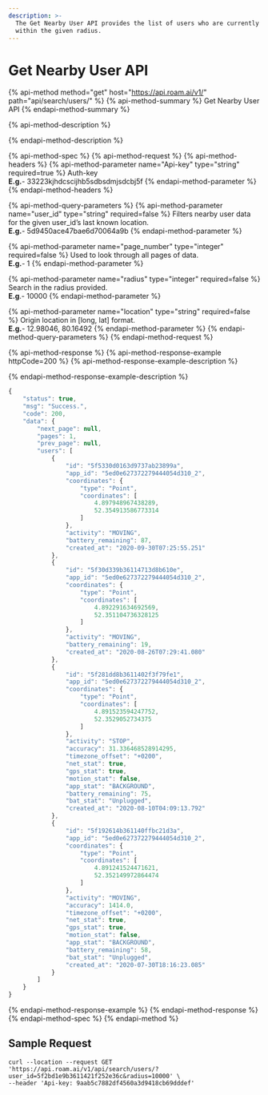 ```yaml
---
description: >-
  The Get Nearby User API provides the list of users who are currently present
  within the given radius.
---
```


# Get Nearby User API

{% api-method method="get" host="https://api.roam.ai/v1/" path="api/search/users/" %}
{% api-method-summary %}
Get Nearby User API
{% endapi-method-summary %}

{% api-method-description %}

{% endapi-method-description %}

{% api-method-spec %}
{% api-method-request %}
{% api-method-headers %}
{% api-method-parameter name="Api-key" type="string" required=true %}
Auth-key  
**E.g.**- 33223kjhdcscijhb5sdbsdmjsdcbj5f
{% endapi-method-parameter %}
{% endapi-method-headers %}

{% api-method-query-parameters %}
{% api-method-parameter name="user\_id" type="string" required=false %}
Filters nearby user data for the given user\_id’s last known location.  
**E.g.**- 5d9450ace47bae6d70064a9b
{% endapi-method-parameter %}

{% api-method-parameter name="page\_number" type="integer" required=false %}
Used to look through all pages of data.  
**E.g.**- 1
{% endapi-method-parameter %}

{% api-method-parameter name="radius" type="integer" required=false %}
Search in the radius provided.  
**E.g**.- 10000
{% endapi-method-parameter %}

{% api-method-parameter name="location" type="string" required=false %}
Origin location in \[long, lat\] format.  
**E.g.**- 12.98046, 80.16492
{% endapi-method-parameter %}
{% endapi-method-query-parameters %}
{% endapi-method-request %}

{% api-method-response %}
{% api-method-response-example httpCode=200 %}
{% api-method-response-example-description %}

{% endapi-method-response-example-description %}

```javascript
{
    "status": true,
    "msg": "Success.",
    "code": 200,
    "data": {
        "next_page": null,
        "pages": 1,
        "prev_page": null,
        "users": [
            {
                "id": "5f5330d0163d9737ab23899a",
                "app_id": "5ed0e627372279444054d310_2",
                "coordinates": {
                    "type": "Point",
                    "coordinates": [
                        4.897948967438289,
                        52.354913586773314
                    ]
                },
                "activity": "MOVING",
                "battery_remaining": 87,
                "created_at": "2020-09-30T07:25:55.251"
            },
            {
                "id": "5f30d339b36114713d8b610e",
                "app_id": "5ed0e627372279444054d310_2",
                "coordinates": {
                    "type": "Point",
                    "coordinates": [
                        4.892291634692569,
                        52.351104736328125
                    ]
                },
                "activity": "MOVING",
                "battery_remaining": 19,
                "created_at": "2020-08-26T07:29:41.080"
            },
            {
                "id": "5f281dd8b3611402f3f79fe1",
                "app_id": "5ed0e627372279444054d310_2",
                "coordinates": {
                    "type": "Point",
                    "coordinates": [
                        4.891523594247752,
                        52.3529052734375
                    ]
                },
                "activity": "STOP",
                "accuracy": 31.336468528914295,
                "timezone_offset": "+0200",
                "net_stat": true,
                "gps_stat": true,
                "motion_stat": false,
                "app_stat": "BACKGROUND",
                "battery_remaining": 75,
                "bat_stat": "Unplugged",
                "created_at": "2020-08-10T04:09:13.792"
            },
            {
                "id": "5f192614b361140ffbc21d3a",
                "app_id": "5ed0e627372279444054d310_2",
                "coordinates": {
                    "type": "Point",
                    "coordinates": [
                        4.891241524471621,
                        52.352149972864474
                    ]
                },
                "activity": "MOVING",
                "accuracy": 1414.0,
                "timezone_offset": "+0200",
                "net_stat": true,
                "gps_stat": true,
                "motion_stat": false,
                "app_stat": "BACKGROUND",
                "battery_remaining": 58,
                "bat_stat": "Unplugged",
                "created_at": "2020-07-30T18:16:23.085"
            }
        ]
    }
}
```
{% endapi-method-response-example %}
{% endapi-method-response %}
{% endapi-method-spec %}
{% endapi-method %}

## Sample Request <a id="NearbyAPI-SampleRequest.1"></a>

```text
curl --location --request GET 'https://api.roam.ai/v1/api/search/users/?user_id=5f2bd1e9b3611421f252e36c&radius=10000' \
--header 'Api-key: 9aab5c7882df4560a3d9418cb69dddef'
```

